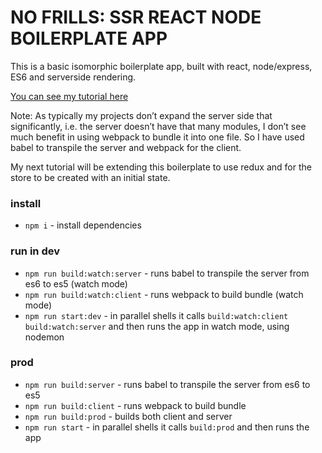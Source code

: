 # NO FRILLS: SSR REACT NODE BOILERPLATE APP

This is a basic isomorphic boilerplate app, built with react, node/express, ES6 and serverside rendering.

[You can see my tutorial here](https://codeburst.io/headache-free-ssr-react-js-node-js-and-es6-app-boilerplate-tutorial-267f7be0b7b5)

Note: As typically my projects don’t expand the server side that significantly, i.e. the server doesn’t have that many modules, I don’t see much benefit in using webpack to bundle it into one file. So I have used babel to transpile the server and webpack for the client.

My next tutorial will be extending this boilerplate to use redux and for the store to be created with an initial state.

### install

* `npm i` - install dependencies

### run in dev

* `npm run build:watch:server` - runs babel to transpile the server from es6 to es5 (watch mode)
* `npm run build:watch:client` - runs webpack to build bundle (watch mode)
* `npm run start:dev` - in parallel shells it calls `build:watch:client` `build:watch:server` and then runs the app in watch mode, using nodemon

### prod

* `npm run build:server` - runs babel to transpile the server from es6 to es5 
* `npm run build:client` - runs webpack to build bundle
* `npm run build:prod` - builds both client and server
* `npm run start` - in parallel shells it calls `build:prod` and then runs the app 
